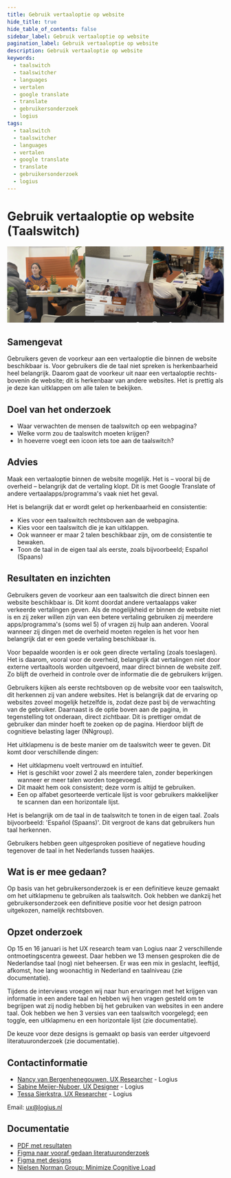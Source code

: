```yaml
---
title: Gebruik vertaaloptie op website
hide_title: true
hide_table_of_contents: false
sidebar_label: Gebruik vertaaloptie op website
pagination_label: Gebruik vertaaloptie op website
description: Gebruik vertaaloptie op website
keywords:
  - taalswitch
  - taalswitcher
  - languages
  - vertalen
  - google translate
  - translate
  - gebruikersonderzoek
  - logius
tags:
  - taalswitch
  - taalswitcher
  - languages
  - vertalen
  - google translate
  - translate
  - gebruikersonderzoek
  - logius
---
```


# Gebruik vertaaloptie op website (Taalswitch)

![Plaatje van onderzoekers die met respondenten het onderzoek aan het uitvoeren zijn.](https://raw.githubusercontent.com/nl-design-system/gebruikersonderzoeken/assets/logius-taalswitcher__onderzoek-in-actie.png)

## Samengevat

Gebruikers geven de voorkeur aan een vertaaloptie die binnen de website beschikbaar is. Voor gebruikers die de taal niet spreken is herkenbaarheid heel belangrijk. Daarom gaat de voorkeur uit naar een vertaaloptie rechts-bovenin de website; dit is herkenbaar van andere websites. Het is prettig als je deze kan uitklappen om alle talen te bekijken.

## Doel van het onderzoek

- Waar verwachten de mensen de taalswitch op een webpagina?
- Welke vorm zou de taalswitch moeten krijgen?
- In hoeverre voegt een icoon iets toe aan de taalswitch?

## Advies

Maak een vertaaloptie binnen de website mogelijk. Het is – vooral bij de overheid – belangrijk dat de vertaling klopt. Dit is met Google Translate of andere vertaalapps/programma's vaak niet het geval.

Het is belangrijk dat er wordt gelet op herkenbaarheid en consistentie:

- Kies voor een taalswitch rechtsboven aan de webpagina.
- Kies voor een taalswitch die je kan uitklappen.
- Ook wanneer er maar 2 talen beschikbaar zijn, om de consistentie te bewaken.
- Toon de taal in de eigen taal als eerste, zoals bijvoorbeeld; Español (Spaans)

## Resultaten en inzichten

Gebruikers geven de voorkeur aan een taalswitch die direct binnen een website beschikbaar is. Dit komt doordat andere vertaalapps vaker verkeerde vertalingen geven. Als de mogelijkheid er binnen de website niet is en zij zeker willen zijn van een betere vertaling gebruiken zij meerdere apps/programma's (soms wel 5) of vragen zij hulp aan anderen. Vooral wanneer zij dingen met de overheid moeten regelen is het voor hen belangrijk dat er een goede vertaling beschikbaar is.

Voor bepaalde woorden is er ook geen directe vertaling (zoals toeslagen). Het is daarom, vooral voor de overheid, belangrijk dat vertalingen niet door externe vertaaltools worden uitgevoerd, maar direct binnen de website zelf. Zo blijft de overheid in controle over de informatie die de gebruikers krijgen.

Gebruikers kijken als eerste rechtsboven op de website voor een taalswitch, dit herkennen zij van andere websites. Het is belangrijk dat de ervaring op websites zoveel mogelijk hetzelfde is, zodat deze past bij de verwachting van de gebruiker. Daarnaast is de optie boven aan de pagina, in tegenstelling tot onderaan, direct zichtbaar. Dit is prettiger omdat de gebruiker dan minder hoeft te zoeken op de pagina. Hierdoor blijft de cognitieve belasting lager (NNgroup).

Het uitklapmenu is de beste manier om de taalswitch weer te geven. Dit komt door verschillende dingen:

- Het uitklapmenu voelt vertrouwd en intuïtief.
- Het is geschikt voor zowel 2 als meerdere talen, zonder beperkingen wanneer er meer talen worden toegevoegd.
- Dit maakt hem ook consistent; deze vorm is altijd te gebruiken.
- Een op alfabet gesorteerde verticale lijst is voor gebruikers makkelijker te scannen dan een horizontale lijst.

Het is belangrijk om de taal in de taalswitch te tonen in de eigen taal. Zoals bijvoorbeeld: 'Español (Spaans)'. Dit vergroot de kans dat gebruikers hun taal herkennen.

Gebruikers hebben geen uitgesproken positieve of negatieve houding tegenover de taal in het Nederlands tussen haakjes.

## Wat is er mee gedaan?

Op basis van het gebruikersonderzoek is er een definitieve keuze gemaakt om het uitklapmenu te gebruiken als taalswitch. Ook hebben we dankzij het gebruikersonderzoek een definitieve positie voor het design patroon uitgekozen, namelijk rechtsboven.

## Opzet onderzoek

Op 15 en 16 januari is het UX research team van Logius naar 2 verschillende ontmoetingscentra geweest. Daar hebben we 13 mensen gesproken die de Nederlandse taal (nog) niet beheersen. Er was een mix in geslacht, leeftijd, afkomst, hoe lang woonachtig in Nederland en taalniveau (zie documentatie).

Tijdens de interviews vroegen wij naar hun ervaringen met het krijgen van informatie in een andere taal en hebben wij hen vragen gesteld om te begrijpen wat zij nodig hebben bij het gebruiken van websites in een andere taal. Ook hebben we hen 3 versies van een taalswitch voorgelegd; een toggle, een uitklapmenu en een horizontale lijst (zie documentatie).

De keuze voor deze designs is gemaakt op basis van eerder uitgevoerd literatuuronderzoek (zie documentatie).

## Contactinformatie

- [Nancy van Bergenhenegouwen, UX Researcher](mailto:ux@logius.nl) - Logius
- [Sabine Meijer-Nuboer, UX Designer](mailto:ux@logius.nl) - Logius
- [Tessa Sierkstra, UX Researcher](mailto:ux@logius.nl) - Logius

Email: [ux@logius.nl](mailto:ux@logius.nl)

## Documentatie

- [PDF met resultaten](https://raw.githubusercontent.com/nl-design-system/gebruikersonderzoeken/assets/logius-taalswitcher__taalswitch-inzichten.pdf)
- [Figma naar vooraf gedaan literatuuronderzoek](https://www.figma.com/design/BJ17S28XNFopx4VZ0jFMy2/Taalswitch?node-id=0-1&t=qS6BXvZyGtGgHeYo-1)
- [Figma met designs](https://www.figma.com/design/BJ17S28XNFopx4VZ0jFMy2/Taalswitch?node-id=545-22&t=qS6BXvZyGtGgHeYo-1)
- [Nielsen Norman Group: Minimize Cognitive Load](https://www.nngroup.com/articles/minimize-cognitive-load/)
